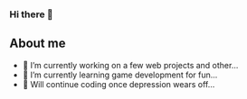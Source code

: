 ### Hi there 👋

## About me

- 🔭 I’m currently working on a few web projects and other...
- 🌱 I’m currently learning game development for fun...
- 👤 Will continue coding once depression wears off...
<!-- 🤔 I’m looking for help with ...
- 💬 Ask me about ...
- 📫 How to reach me: ...
- 😄 Pronouns: ...
- ⚡ Fun fact: ...
-->
